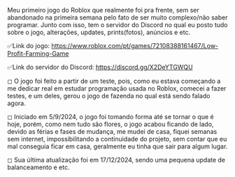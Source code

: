 Meu primeiro jogo do Roblox que realmente foi pra frente, sem ser abandonado na primeira semana pelo fato de ser muito complexo/não saber programar.
Junto com isso, tem o servidor do Discord no qual eu posto tudo sobre o jogo, alterações, updates, prints(fotos), anúncios e etc.

✅Link do jogo: https://www.roblox.com/pt/games/72108388161467/Low-Profit-Farming-Game

✅Link do servidor do Discord: https://discord.gg/X2DeYTGWQU

◻ O jogo foi feito a partir de um teste, pois, como eu estava começando a me dedicar real em estudar programação usada no Roblox, comecei a fazer testes, e um deles, gerou o jogo de fazenda no qual está sendo falado agora.

◻ Iniciado em 5/9/2024, o jogo foi tomando forma até se tornar o que é hoje, porém, como nem tudo são flores, o jogo acabou ficando de lado, devido as férias e fases de mudança, me mudei de casa, fiquei semanas sem internet, impossibilitando a continuidade do projeto, sem contar que eu mal conseguia ficar em casa, geralmente eu tinha que sair para algum lugar.

◻ Sua última atualização foi em 17/12/2024, sendo uma pequena update de balanceamento e etc.
